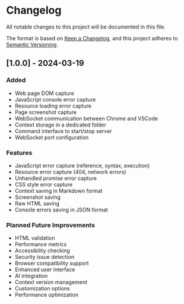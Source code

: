 # Changelog

All notable changes to this project will be documented in this file.

The format is based on [Keep a Changelog](https://keepachangelog.com/en/1.0.0/),
and this project adheres to [Semantic Versioning](https://semver.org/spec/v2.0.0.html).

## [1.0.0] - 2024-03-19

### Added
- Web page DOM capture
- JavaScript console error capture
- Resource loading error capture
- Page screenshot capture
- WebSocket communication between Chrome and VSCode
- Context storage in a dedicated folder
- Command interface to start/stop server
- WebSocket port configuration

### Features
- JavaScript error capture (reference, syntax, execution)
- Resource error capture (404, network errors)
- Unhandled promise error capture
- CSS style error capture
- Context saving in Markdown format
- Screenshot saving
- Raw HTML saving
- Console errors saving in JSON format

### Planned Future Improvements
- HTML validation
- Performance metrics
- Accessibility checking
- Security issue detection
- Browser compatibility support
- Enhanced user interface
- AI integration
- Context version management
- Customization options
- Performance optimization 
